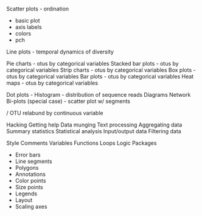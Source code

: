 Scatter plots - ordination
* basic plot
* axis labels
* colors
* pch


Line plots - temporal dynamics of diversity





Pie charts - otus by categorical variables
Stacked bar plots - otus by categorical variables
Strip charts - otus by categorical variables
Box plots - otus by categorical variables
Bar plots - otus by categorical variables
Heat maps - otus by categorical variables

Dot plots -
Histogram - distribution of sequence reads
Diagrams
Network
Bi-plots (special case) - scatter plot w/ segments

/ OTU relabund by continuous variable



Hacking
Getting help
Data munging
Text processing
Aggregating data
Summary statistics
Statistical analysis
Input/output data
Filtering data


Style
Comments
Variables
Functions
Loops
Logic
Packages


- Error bars
- Line segments
- Polygons
- Annotations
- Color points
- Size points
- Legends
- Layout
- Scaling axes
